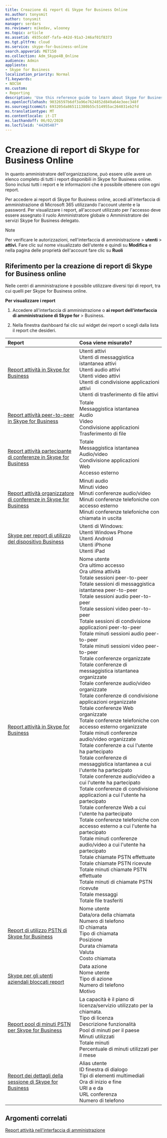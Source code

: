 ```yaml
---
title: Creazione di report di Skype for Business Online
ms.author: tonysmit
author: tonysmit
manager: serdars
ms.reviewer: mikedav, wlooney
ms.topic: article
ms.assetid: 4935cddf-fafa-442d-91a3-246af01f8373
ms.tgt.pltfrm: cloud
ms.service: skype-for-business-online
search.appverid: MET150
ms.collection: Adm_Skype4B_Online
audience: Admin
appliesto:
- Skype for Business
localization_priority: Normal
f1.keywords:
- NOCSH
ms.custom:
- Reporting
description: 'Use this reference guide to learn about Skype for Business Online reporting and what info is available. '
ms.openlocfilehash: 90326597b6df3a96e7624852d849a64e3eec348f
ms.sourcegitcommit: 693205da865111380b55c514955ac264031eb2fd
ms.translationtype: MT
ms.contentlocale: it-IT
ms.lasthandoff: 06/02/2020
ms.locfileid: "44205487"
---
```

# <a name="skype-for-business-online-reporting"></a>Creazione di report di Skype for Business Online

In quanto amministratore dell'organizzazione, può essere utile avere un elenco completo di tutti i report disponibili in Skype for Business online. Sono inclusi tutti i report e le informazioni che è possibile ottenere con ogni report.
  
Per accedere ai report di Skype for Business online, accedi all'interfaccia di amministrazione di Microsoft 365 utilizzando l'account utente e la password. Per visualizzare i report, all'account utilizzato per l'accesso deve essere assegnato il ruolo Amministratore globale o Amministratore dei servizi Skype for Business delegato.
  
> [!NOTE]
> Per verificare le autorizzazioni, nell'interfaccia di amministrazione > **utenti**  >  **attivi.** Fare clic sul nome visualizzato dell'utente e quindi su **Modifica** e nella pagina delle proprietà dell'account fare clic su **Ruoli**
  
## <a name="skype-for-business-online-reporting-reference"></a>Riferimento per la creazione di report di Skype for Business online

Nelle centri di amministrazione è possibile utilizzare diversi tipi di report, tra cui quelli per Skype for Business online.
  
 **Per visualizzare i report**
  
1. Accedere all'interfaccia di amministrazione o **ai report dell'interfaccia di amministrazione di Skype for**  >  Business.
    
2. Nella finestra dashboard fai clic sul widget dei report o scegli dalla lista il report che desideri.
    
|**Report**|**Cosa viene misurato?**|
|:-----|:-----|
|[Report attività in Skype for Business](activity-report.md) <br/> | Utenti attivi <br/>  Utenti di messaggistica istantanea attivi <br/>  Utenti audio attivi <br/>  Utenti video attivi <br/>  Utenti di condivisione applicazioni attivi <br/>  Utenti di trasferimento di file attivi <br/> |
|[Report attività peer-to-peer in Skype for Business](peer-to-peer-activity-report.md) <br/> | Totale <br/>  Messaggistica istantanea <br/>  Audio <br/>  Video <br/>  Condivisione applicazioni <br/>  Trasferimento di file <br/> |
|[Report attività partecipante di conferenze in Skype for Business](conference-participant-activity-report.md) <br/> | Totale <br/>  Messaggistica istantanea <br/>  Audio/video <br/>  Condivisione applicazioni <br/>  Web <br/>  Accesso esterno <br/> |
|[Report attività organizzatore di conferenze in Skype for Business](conference-organizer-activity-report.md) <br/> | Minuti audio <br/>  Minuti video <br/>  Minuti conferenze audio/video <br/>  Minuti conferenze telefoniche con accesso esterno <br/>  Minuti conferenze telefoniche con chiamata in uscita <br/> |
|[Skype per report di utilizzo del dispositivo Business](device-usage-report.md) <br/> | Utenti di Windows: <br/>  Utenti Windows Phone <br/>  Utenti Android <br/>  Utenti iPhone <br/>  Utenti iPad <br/> |
|[Report attività in Skype for Business](activity-report.md) <br/> | Nome utente <br/>  Ora ultimo accesso <br/>  Ora ultima attività <br/>  Totale sessioni peer-to-peer <br/>  Totale sessioni di messaggistica istantanea peer-to-peer <br/>  Totale sessioni audio peer-to-peer <br/>  Totale sessioni video peer-to-peer <br/>  Totale sessioni di condivisione applicazioni peer-to-peer <br/>  Totale minuti sessioni audio peer-to-peer <br/>  Totale minuti sessioni video peer-to-peer <br/>  Totale conferenze organizzate <br/>  Totale conferenze di messaggistica istantanea organizzate <br/>  Totale conferenze audio/video organizzate <br/>  Totale conferenze di condivisione applicazioni organizzate <br/>  Totale conferenze Web organizzate <br/>  Totale conferenze telefoniche con accesso esterno organizzate <br/>  Totale minuti conferenze audio/video organizzate <br/>  Totale conferenze a cui l'utente ha partecipato <br/>  Totale conferenze di messaggistica istantanea a cui l'utente ha partecipato <br/>  Totale conferenze audio/video a cui l'utente ha partecipato <br/>  Totale conferenze di condivisione applicazioni a cui l'utente ha partecipato <br/>  Totale conferenze Web a cui l'utente ha partecipato <br/>  Totale conferenze telefoniche con accesso esterno a cui l'utente ha partecipato <br/>  Totale minuti conferenze audio/video a cui l'utente ha partecipato <br/>  Totale chiamate PSTN effettuate <br/>  Totale chiamate PSTN ricevute <br/>  Totale minuti chiamate PSTN effettuate <br/>  Totale minuti di chiamate PSTN ricevute <br/>  Totale messaggi <br/>  Totale file trasferiti <br/> |
|[Report di utilizzo PSTN di Skype for Business](pstn-usage-report.md) <br/>  | Nome utente <br/>  Data/ora della chiamata <br/>  Numero di telefono <br/>  ID chiamata <br/>  Tipo di chiamata <br/>  Posizione <br/>  Durata chiamata <br/>  Valuta <br/>  Costo chiamata <br/> |
|[Skype per gli utenti aziendali bloccati report](users-blocked-report.md) <br/> | Data azione <br/>  Nome utente <br/>  Tipo di azione <br/>  Numero di telefono <br/>  Motivo <br/> |
|[Report pool di minuti PSTN per Skype for Business](pstn-minute-pools-report.md) <br/> | La capacità è il piano di licenza/servizio utilizzato per la chiamata. <br/> Tipo di licenza <br/> Descrizione funzionalità <br/> Pool di minuti per il paese  <br/> Minuti utilizzati <br/> Totale minuti <br/> Percentuale di minuti utilizzati per il mese <br/> |
|[Report dei dettagli della sessione di Skype for Business](session-details-report.md) <br/> | Alias utente <br/> ID finestra di dialogo  <br/> Tipi di elementi multimediali  <br/> Ora di inizio e fine <br/> URI a e da <br/> URL conferenza <br/> Numero di telefono <br/> |
 
## <a name="related-topics"></a>Argomenti correlati
[Report attività nell'interfaccia di amministrazione](https://support.office.com/article/0d6dfb17-8582-4172-a9a9-aed798150263)

  
 